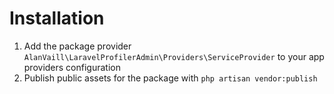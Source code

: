 # Installation
1. Add the package provider `AlanVaill\LaravelProfilerAdmin\Providers\ServiceProvider` to your app providers configuration
2. Publish public assets for the package with `php artisan vendor:publish`